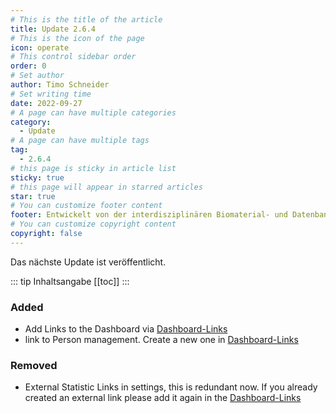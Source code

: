 ```yaml
---
# This is the title of the article
title: Update 2.6.4
# This is the icon of the page
icon: operate
# This control sidebar order
order: 0
# Set author
author: Timo Schneider
# Set writing time
date: 2022-09-27
# A page can have multiple categories
category:
  - Update
# A page can have multiple tags
tag:
  - 2.6.4
# this page is sticky in article list
sticky: true
# this page will appear in starred articles
star: true
# You can customize footer content
footer: Entwickelt von der interdisziplinären Biomaterial- und Datenbank Frankfurt (iBDF)
# You can customize copyright content
copyright: false
---
```


Das nächste Update ist veröffentlicht.

<!-- more -->
::: tip Inhaltsangabe
[[toc]]
:::

### Added
- Add Links to the Dashboard via [Dashboard-Links](../features/dashboard-links.md)
- link to Person management. Create a new one in [Dashboard-Links](../features/dashboard-links.md)
### Removed
- External Statistic Links in settings, this is redundant now. If you already created an external link please add it again in the [Dashboard-Links](../features/dashboard-links.md)

